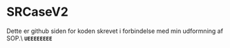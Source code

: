 # SRCaseV2
Dette er github siden for koden skrevet i forbindelse med min udformning af SOP.\\
**`UEEEEEEEE`**
